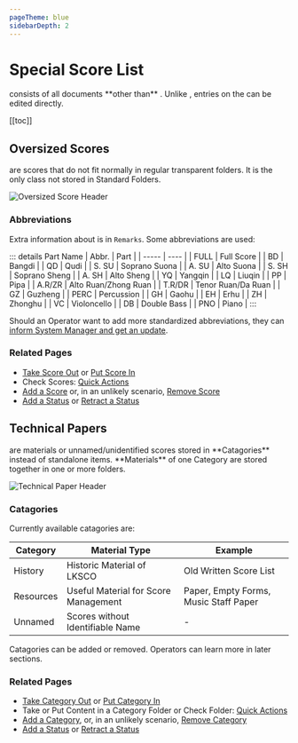 ```yaml
---
pageTheme: blue
sidebarDepth: 2
---
```


# Special Score List
<p><special-score-list /> consists of all documents **other than** <regular-scores />. Unlike <regular-score-list />, entries on the <special-score-list /> can be edited directly.</p>

[[toc]]

## Oversized Scores
<p><oversized-scores /> are scores that do not fit normally in regular transparent folders. It is the only class not stored in Standard Folders.</p>  

![Oversized Score Header](/dev/assets/img/oversized-scores.png)  

### Abbreviations
Extra information about <oversized-scores /> is in `Remarks`. Some abbreviations are used:  

::: details Part Name
| Abbr. | Part |
| ----- | ---- |
| FULL | Full Score |
| BD | Bangdi |
| QD | Qudi |
| S. SU | Soprano Suona |
| A. SU | Alto Suona |
| S. SH | Soprano Sheng |
| A. SH | Alto Sheng |
| YQ | Yangqin |
| LQ | Liuqin |
| PP | Pipa |
| A.R/ZR | Alto Ruan/Zhong Ruan |
| T.R/DR | Tenor Ruan/Da Ruan |
| GZ | Guzheng |
| PERC | Percussion |
| GH | Gaohu |
| EH | Erhu |
| ZH | Zhonghu |
| VC | Violoncello |
| DB | Double Bass |
| PNO | Piano |
:::

Should an Operator want to add more standardized abbreviations, they can [inform System Manager and get an update](./people-and-development#system-manager).

### Related Pages
* [Take Score Out](./handling-existing-scores#standard-take-out) or [Put Score In](./handling-existing-scores#standard-put-in)
* Check Scores: [Quick Actions](./handling-existing-scores#quick-actions)
* [Add a Score](./editing-sheet-data#add-score) or, in an unlikely scenario, [Remove Score](./editing-sheet-data#remove-score)
* [Add a Status](./general-management#add-remove-status) or [Retract a Status](./general-management#retract-status-or-remove-notes)

## Technical Papers
<p><technical-papers /> are materials or unnamed/unidentified scores stored in **Catagories** instead of standalone items. **Materials** of one Category are stored together in one or more folders.</p>  

![Technical Paper Header](/dev/assets/img/technical-papers.png)  

### Catagories
Currently available catagories are:  

| Category | Material Type | Example |
| -------- | ------------- | ------- |
| History | Historic Material of LKSCO | Old Written Score List |
| Resources | Useful Material for Score Management | Paper, Empty Forms, Music Staff Paper |
| Unnamed | Scores without Identifiable Name | - |

Catagories can be added or removed. Operators can learn more in later sections.

### Related Pages
* [Take Category Out](./handling-existing-scores#standard-take-out) or [Put Category In](./handling-existing-scores#standard-put-in)
* Take or Put Content in a Category Folder or Check Folder: [Quick Actions](./handling-existing-scores#quick-actions)
* [Add a Category](./editing-sheet-data#add-score), or, in an unlikely scenario, [Remove Category](./editing-sheet-data#remove-score)
* [Add a Status](./general-management#add-remove-status) or [Retract a Status](./general-management#retract-status-or-remove-notes)
